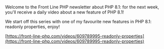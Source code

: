 Welcome to the Front Line PHP newsletter about PHP 8.1: for the next week, you'll receive a daily video about a new feature of PHP 8.1!

We start off this series with one of my favourite new features in PHP 8.1: readonly properties, enjoy!

[https://front-line-php.com/videos/609789995-readonly-properties](https://front-line-php.com/videos/609789995-readonly-properties)
